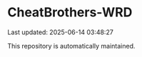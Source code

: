 # CheatBrothers-WRD

Last updated: 2025-06-14 03:48:27

This repository is automatically maintained.

